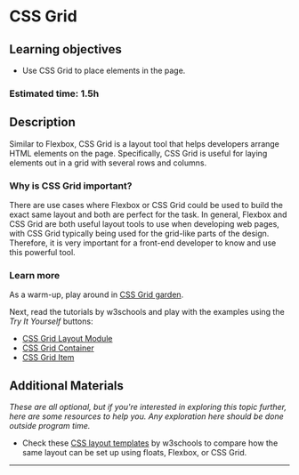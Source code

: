 # CSS Grid

## Learning objectives

- Use CSS Grid to place elements in the page.

### Estimated time: 1.5h

## Description

Similar to Flexbox, CSS Grid is a layout tool that helps developers arrange HTML elements on the page. Specifically, CSS Grid is useful for laying elements out in a grid with several rows and columns.

### Why is CSS Grid important?

There are use cases where Flexbox or CSS Grid could be used to build the exact same layout and both are perfect for the task. In general, Flexbox and CSS Grid are both useful layout tools to use when developing web pages, with CSS Grid typically being used for the grid-like parts of the design. Therefore, it is very important for a front-end developer to know and use this powerful tool.

### Learn more

As a warm-up, play around in [CSS Grid garden](http://cssgridgarden.com/).

Next, read the tutorials by w3schools and play with the examples using the *Try It Yourself* buttons:
- [CSS Grid Layout Module](https://www.w3schools.com/css/css_grid.asp)
- [CSS Grid Container](https://www.w3schools.com/css/css_grid_container.asp)
- [CSS Grid Item](https://www.w3schools.com/css/css_grid_item.asp)

## Additional Materials
*These are all optional, but if you're interested in exploring this topic further, here are some resources to help you. Any exploration here should be done outside program time.*
- Check these [CSS layout templates](https://www.w3schools.com/css/css_templates.asp) by w3schools to compare how the same layout can be set up using floats, Flexbox, or CSS Grid.

------